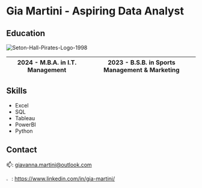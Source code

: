 # Gia Martini - Aspiring Data Analyst

## Education
![Seton-Hall-Pirates-Logo-1998](https://github.com/user-attachments/assets/e67157e0-db27-414b-bef1-9c515638d045)

| 2024 - M.B.A. in I.T. Management| 2023 - B.S.B. in Sports Management & Marketing|
| ------------- |:-------------:|

## Skills
+ Excel
+ SQL
+ Tableau
+ PowerBI
+ Python

## Contact
📫: giavanna.martini@outlook.com

<img src="https://github.com/user-attachments/assets/49e4d8f6-5be1-4b52-87a3-fbf839b387eb" width=2% height=2%> : https://www.linkedin.com/in/gia-martini/ 
